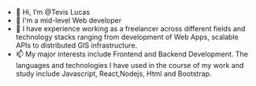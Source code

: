 - 👋 Hi, I’m @Tevis Lucas
- 🌱 I'm a mid-level Web  developer
- 💞️ I have experience working as a freelancer across different fields and technology stacks ranging from development of Web  Apps, scalable APIs to distributed GIS infrastructure. 
- 📫 My major interests include Frontend and Backend Development. 
     The languages and technologies I have used in the course of my work and study include Javascript, React,Nodejs, Html and Bootstrap. 


<!---
simdie/simdie is a ✨ special ✨ repository because its `README.md` (this file) appears on your GitHub profile.
You can click the Preview link to take a look at your changes.
--->
  
